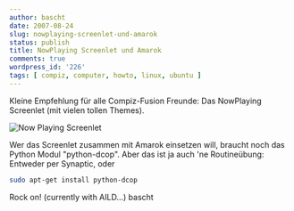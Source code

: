 ```yaml
---
author: bascht
date: 2007-08-24
slug: nowplaying-screenlet-und-amarok
status: publish
title: NowPlaying Screenlet und Amarok
comments: true
wordpress_id: '226'
tags: [ compiz, computer, howto, linux, ubuntu ]
---
```


Kleine Empfehlung für alle Compiz-Fusion Freunde: Das NowPlaying
Screenlet (mit vielen tollen Themes).

![Now Playing Screenlet](/blog/2007-08-24-nowplaying-screenlet-und-amarok/screenlet.png)

Wer das Screenlet zusammen mit Amarok einsetzen will, braucht noch
das Python Modul "python-dcop". Aber das ist ja auch 'ne
Routineübung: Entweder per Synaptic, oder

```bash
sudo apt-get install python-dcop
```

Rock on! (currently with AILD...) bascht
